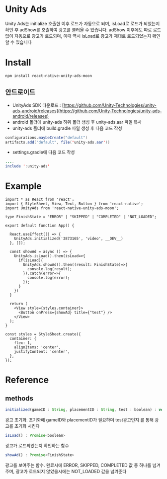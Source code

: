 # Unity Ads

Unity Ads는 initialize 호출한 이후 로드가 자동으로 되며, isLoad로 로드가 되었는지 확인 후 adShow를 호출하여 광고를 불러올 수 있습니다. adShow 이후에도 따로 로드없이 자동으로 광고가 로드되며, 이때 역시 isLoad로 광고가 제대로 로드되었는지 확인할 수 있습니다

# Install

```
npm install react-native-unity-ads-moon
```

## 안드로이드

- UnityAds SDK 다운로드 : [https://github.com/Unity-Technologies/unity-ads-android/releases](https://github.com/Unity-Technologies/unity-ads-android/releases)
- android 폴더에 unity-ads 하위 폴더 생성 후 unity-ads.aar 파일 복사
- unity-ads 폴더에 build.gradle 파일 생성 후 다음 코드 작성

```java
configurations.maybeCreate("default")
artifacts.add("default", file('unity-ads.aar'))
```

- settings.gradle에 다음 코드 작성

```java
....
include ':unity-ads'
```

# Example

```tsx
import * as React from 'react';
import { StyleSheet, View, Text, Button } from 'react-native';
import UnityAds from 'react-native-unity-ads-moon';

type FinishState = "ERROR" | "SKIPPED" | "COMPLETED" | "NOT_LOADED";

export default function App() {

  React.useEffect(() => {
    UnityAds.initialized('3873165', 'video', __DEV__)
  }, []);

  const showAd = async () => {
    UnityAds.isLoad().then(isLoad=>{
      if(isLoad){
        UnityAds.showAd().then((result: FinishState)=>{
          console.log(result);
        }).catch(error=>{
          console.log(error);
        });
      }
    })
  }

  return (
    <View style={styles.container}>
      <Button onPress={showAd} title={"test"} />
    </View>
  );
}

const styles = StyleSheet.create({
  container: {
    flex: 1,
    alignItems: 'center',
    justifyContent: 'center',
  },
});
```

# Reference

## methods

```jsx
initialized(gameID : String, placementID : String, test : boolean) : void
```

광고 초기화. 초기화에 gameID와 placementID가 필요하며 test광고인지 를 통해 광고를 초기화 시킨다

```jsx
isLoad() : Promise<boolean>
```

광고가 로드되었는지 확인하는 함수

```jsx
showAd() : Promise<FinishState>
```

광고를 보여주는 함수. 완료시에 ERROR, SKIPPED, COMPLETED 값 중 하나를 넘겨주며, 광고가 로드되지 않았을시에는 NOT_LOADED 값을 넘겨준다
